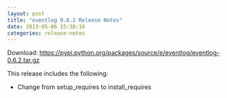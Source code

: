 ```yaml
---
layout: post
title: "eventlog 0.6.2 Release Notes"
date: 2013-05-06 15:30:16
categories: release-notes
---
```


Download: <https://pypi.python.org/packages/source/e/eventlog/eventlog-0.6.2.tar.gz>

This release includes the following:

* Change from setup_requires to install_requires
